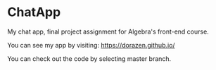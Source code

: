 # ChatApp
My chat app, final project assignment for Algebra's front-end course. 

You can see my app by visiting: https://dorazen.github.io/ 

You can check out the code by selecting master branch.
